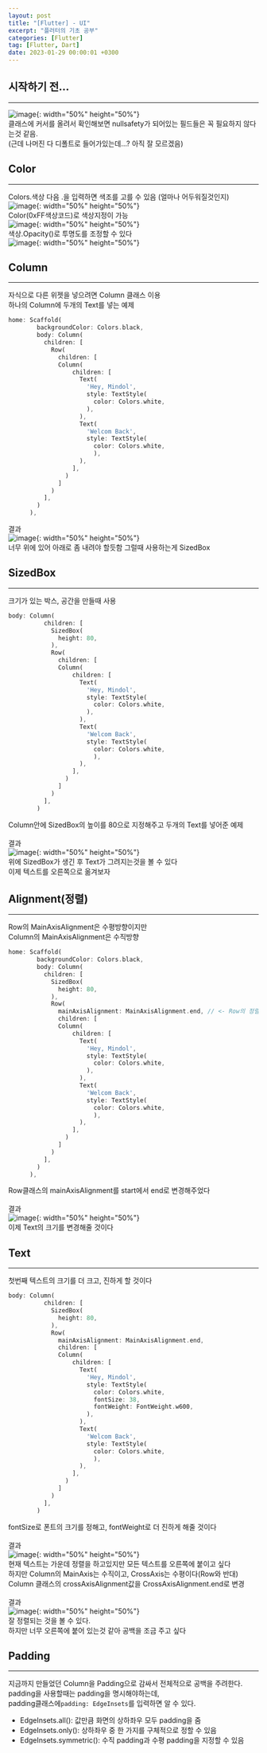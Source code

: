 ```yaml
---
layout: post
title: "[Flutter] - UI"
excerpt: "플러터의 기초 공부"
categories: [Flutter]
tag: [Flutter, Dart]
date: 2023-01-29 00:00:01 +0300
---
```


## 시작하기 전...
---
![image](/assets/img/Flutter/flutter_UI_1.png){: width="50%" height="50%"}<br>
클래스에 커서를 올려서 확인해보면 nullsafety가 되어있는 필드들은 꼭 필요하지 않다는것 같음.<br>
(근데 나머진 다 디폴트로 들어가있는데…? 아직 잘 모르겠음)<br>

## Color
---
Colors.색상 다음 .을 입력하면 색조를 고를 수 있음 (얼마나 어두워질것인지)<br>
![image](/assets/img/Flutter/flutter_UI_2.png){: width="50%" height="50%"}<br>
Color(0xFF색상코드)로 색상지정이 가능<br>
![image](/assets/img/Flutter/flutter_UI_3.png){: width="50%" height="50%"}<br>
색상.Opacity()로 투명도를 조정할 수 있다<br>
![image](/assets/img/Flutter/flutter_UI_4.png){: width="50%" height="50%"}<br>

## Column
---
자식으로 다른 위젯을 넣으려면 Column 클래스 이용<br>
하나의 Column에 두개의 Text를 넣는 예제<br>
```dart
home: Scaffold(
        backgroundColor: Colors.black,
        body: Column(
          children: [
            Row(
              children: [
              Column(
                  children: [
                    Text(
                      'Hey, Mindol',
                      style: TextStyle(
                        color: Colors.white,
                      ),
                    ),
                    Text(
                      'Welcom Back',
                      style: TextStyle(
                        color: Colors.white,
                        ),
                    ),
                  ],
                )
              ]
            )
          ],
        )
      ),
```
결과<br>
![image](/assets/img/Flutter/flutter_UI_5.png){: width="50%" height="50%"}<br>
너무 위에 있어 아래로 좀 내려야 할듯함 그럴때 사용하는게 SizedBox<br>

## SizedBox
---
크기가 있는 박스, 공간을 만들때 사용
```dart
body: Column(
          children: [
            SizedBox(
              height: 80,
            ),
            Row(
              children: [
              Column(
                  children: [
                    Text(
                      'Hey, Mindol',
                      style: TextStyle(
                        color: Colors.white,
                      ),
                    ),
                    Text(
                      'Welcom Back',
                      style: TextStyle(
                        color: Colors.white,
                        ),
                    ),
                  ],
                )
              ]
            )
          ],
        )
```
Column안에 SizedBox의 높이를 80으로 지정해주고 두개의 Text를 넣어준 예제<br><br>
결과<br>
![image](/assets/img/Flutter/flutter_UI_6.png){: width="50%" height="50%"}<br>
위에 SizedBox가 생긴 후 Text가 그려지는것을 볼 수 있다<br>
이제 텍스트를 오른쪽으로 옮겨보자<br>

## Alignment(정렬)
---
Row의 MainAxisAlignment은 수평방향이지만<br>
Column의 MainAxisAlignment은 수직방향 <br>
```dart
home: Scaffold(
        backgroundColor: Colors.black,
        body: Column(
          children: [
            SizedBox(
              height: 80,
            ),
            Row(
              mainAxisAlignment: MainAxisAlignment.end, // <- Row의 정렬 속성 변경
              children: [
              Column(
                  children: [
                    Text(
                      'Hey, Mindol',
                      style: TextStyle(
                        color: Colors.white,
                      ),
                    ),
                    Text(
                      'Welcom Back',
                      style: TextStyle(
                        color: Colors.white,
                        ),
                    ),
                  ],
                )
              ]
            )
          ],
        )
      ),
```
Row클래스의 mainAxisAlignment를 start에서 end로 변경해주었다<br><br>
결과<br>
![image](/assets/img/Flutter/flutter_UI_7.png){: width="50%" height="50%"}<br>
이제 Text의 크기를 변경해줄 것이다<br>

## Text
---
첫번째 텍스트의 크기를 더 크고, 진하게 할 것이다<br>
```dart
body: Column(
          children: [
            SizedBox(
              height: 80,
            ),
            Row(
              mainAxisAlignment: MainAxisAlignment.end,
              children: [
              Column(
                  children: [
                    Text(
                      'Hey, Mindol',
                      style: TextStyle(
                        color: Colors.white,
                        fontSize: 38,
                        fontWeight: FontWeight.w600,
                      ),
                    ),
                    Text(
                      'Welcom Back',
                      style: TextStyle(
                        color: Colors.white,
                        ),
                    ),
                  ],
                )
              ]
            )
          ],
        )
```
fontSize로 폰트의 크기를 정해고, fontWeight로 더 진하게 해줄 것이다<br><br>
결과<br>
![image](/assets/img/Flutter/flutter_UI_8.png){: width="50%" height="50%"}<br>
현재 텍스트는 가운데 정렬을 하고있지만 모든 텍스트를 오른쪽에 붙이고 싶다<br>
하지만 Column의 MainAxis는 수직이고, CrossAxis는 수평이다(Row와 반대)<br>
Column 클래스의 crossAxisAlignment값을 CrossAxisAlignment.end로 변경<br><br>
결과<br>
![image](/assets/img/Flutter/flutter_UI_9.png){: width="50%" height="50%"}<br>
잘 정렬되는 것을 볼 수 있다.<br>
하지만 너무 오른쪽에 붙어 있는것 같아 공백을 조금 주고 싶다<br>

## Padding
---
지금까지 만들었던 Column을 Padding으로 감싸서 전체적으로 공백을 주려한다.<br>
padding을 사용할때는 padding을 명시해야하는데,<br>
padding클래스에`padding: EdgeInsets`를 입력하면 알 수 있다.<br>
+ EdgeInsets.all(): 값만큼 화면의 상하좌우 모두 padding을 줌<br>
+ EdgeInsets.only(): 상하좌우 중 한 가지를 구체적으로 정할 수 있음<br>
+ EdgeInsets.symmetric(): 수직 padding과 수평 padding을 지정할 수 있음<br>